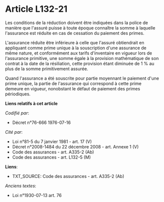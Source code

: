 # Article L132-21

Les conditions de la réduction doivent être indiquées dans la police de manière que l'assuré puisse à toute époque connaître
la somme à laquelle l'assurance est réduite en cas de cessation du paiement des primes.

L'assurance réduite être inférieure à celle que l'assuré obtiendrait en appliquant comme prime unique à la souscription d'une
assurance de même nature, et conformément aux tarifs d'inventaire en vigueur lors de l'assurance primitive, une somme égale à
la provision mathématique de son contrat à la date de la résiliation, cette provision étant diminuée de 1 % au plus de la
somme primitivement assurée.

Quand l'assurance a été souscrite pour partie moyennant le paiement d'une prime unique, la partie de l'assurance qui
correspond à cette prime demeure en vigueur, nonobstant le défaut de paiement des primes périodiques.

**Liens relatifs à cet article**

_Codifié par_:

  - Décret n°76-666 1976-07-16

_Cité par_:

  - Loi n°81-5 du 7 janvier 1981 - art. 17 (V)
  - Décret n°2008-1484 du 22 décembre 2008 - art. Annexe 1 (V)
  - Code des assurances - art. A335-2 (Ab)
  - Code des assurances - art. L132-5 (M)

**Liens**:

  - TXT_SOURCE: Code des assurances - art. A335-2 (Ab)

_Anciens textes_:

  - Loi n°1930-07-13 art. 76
